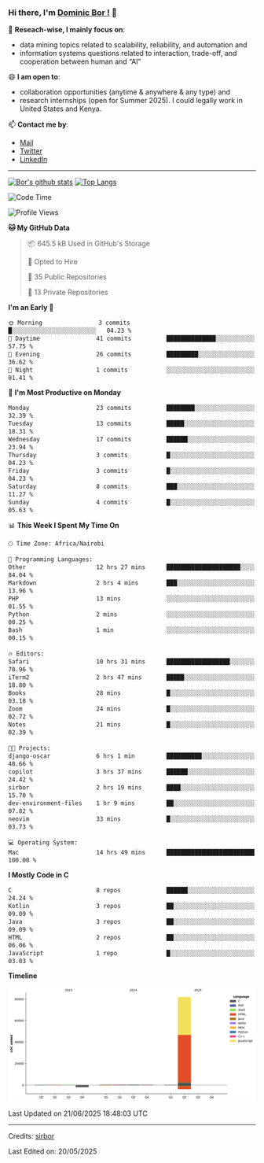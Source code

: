 ### Hi there, I'm [Dominic Bor !](https://www.dominicbor.me/) 👋

🔭 **Reseach-wise, I mainly focus on**:

- data mining topics related to scalability, reliability, and automation and
- information systems questions related to interaction, trade-off, and cooperation between human and “AI”

😄 **I am open to**:

- collaboration opportunities (anytime & anywhere & any type) and
- research internships (open for Summer 2025). I could legally work in United States and Kenya.

📫 **Contact me by**:

- [Mail](mailto:dominicbor@icloud.com)
- [Twitter](https://twitter.com/Kd_Bpr)
- [LinkedIn](https://www.linkedin.com/in/sirbor/)

---

[![Bor's github stats](https://github-readme-stats.vercel.app/api?username=sirbor&theme=material-palenight&count_private=true&hide=contribs)](https://github.com/anuraghazra/github-readme-stats)
[![Top Langs](https://github-readme-stats.vercel.app/api/top-langs/?username=sirbor&theme=material-palenight&hide=Jupyter&layout=compact)](https://github.com/anuraghazra/github-readme-stats)

<!--START_SECTION:waka-->
![Code Time](http://img.shields.io/badge/Code%20Time-886%20hrs%2029%20mins-blue)

![Profile Views](http://img.shields.io/badge/Profile%20Views-3-blue)

**🐱 My GitHub Data** 

> 📦 645.5 kB Used in GitHub's Storage 
 > 
> 💼 Opted to Hire
 > 
> 📜 35 Public Repositories 
 > 
> 🔑 13 Private Repositories 
 > 
**I'm an Early 🐤** 

```text
🌞 Morning                3 commits           █░░░░░░░░░░░░░░░░░░░░░░░░   04.23 % 
🌆 Daytime                41 commits          ██████████████░░░░░░░░░░░   57.75 % 
🌃 Evening                26 commits          █████████░░░░░░░░░░░░░░░░   36.62 % 
🌙 Night                  1 commits           ░░░░░░░░░░░░░░░░░░░░░░░░░   01.41 % 
```
📅 **I'm Most Productive on Monday** 

```text
Monday                   23 commits          ████████░░░░░░░░░░░░░░░░░   32.39 % 
Tuesday                  13 commits          █████░░░░░░░░░░░░░░░░░░░░   18.31 % 
Wednesday                17 commits          ██████░░░░░░░░░░░░░░░░░░░   23.94 % 
Thursday                 3 commits           █░░░░░░░░░░░░░░░░░░░░░░░░   04.23 % 
Friday                   3 commits           █░░░░░░░░░░░░░░░░░░░░░░░░   04.23 % 
Saturday                 8 commits           ███░░░░░░░░░░░░░░░░░░░░░░   11.27 % 
Sunday                   4 commits           █░░░░░░░░░░░░░░░░░░░░░░░░   05.63 % 
```


📊 **This Week I Spent My Time On** 

```text
🕑︎ Time Zone: Africa/Nairobi

💬 Programming Languages: 
Other                    12 hrs 27 mins      █████████████████████░░░░   84.04 % 
Markdown                 2 hrs 4 mins        ███░░░░░░░░░░░░░░░░░░░░░░   13.96 % 
PHP                      13 mins             ░░░░░░░░░░░░░░░░░░░░░░░░░   01.55 % 
Python                   2 mins              ░░░░░░░░░░░░░░░░░░░░░░░░░   00.25 % 
Bash                     1 min               ░░░░░░░░░░░░░░░░░░░░░░░░░   00.15 % 

🔥 Editors: 
Safari                   10 hrs 31 mins      ██████████████████░░░░░░░   70.96 % 
iTerm2                   2 hrs 47 mins       █████░░░░░░░░░░░░░░░░░░░░   18.80 % 
Books                    28 mins             █░░░░░░░░░░░░░░░░░░░░░░░░   03.18 % 
Zoom                     24 mins             █░░░░░░░░░░░░░░░░░░░░░░░░   02.72 % 
Notes                    21 mins             █░░░░░░░░░░░░░░░░░░░░░░░░   02.39 % 

🐱‍💻 Projects: 
django-oscar             6 hrs 1 min         ██████████░░░░░░░░░░░░░░░   40.66 % 
copilot                  3 hrs 37 mins       ██████░░░░░░░░░░░░░░░░░░░   24.42 % 
sirbor                   2 hrs 19 mins       ████░░░░░░░░░░░░░░░░░░░░░   15.70 % 
dev-environment-files    1 hr 9 mins         ██░░░░░░░░░░░░░░░░░░░░░░░   07.82 % 
neovim                   33 mins             █░░░░░░░░░░░░░░░░░░░░░░░░   03.73 % 

💻 Operating System: 
Mac                      14 hrs 49 mins      █████████████████████████   100.00 % 
```

**I Mostly Code in C** 

```text
C                        8 repos             ██████░░░░░░░░░░░░░░░░░░░   24.24 % 
Kotlin                   3 repos             ██░░░░░░░░░░░░░░░░░░░░░░░   09.09 % 
Java                     3 repos             ██░░░░░░░░░░░░░░░░░░░░░░░   09.09 % 
HTML                     2 repos             ██░░░░░░░░░░░░░░░░░░░░░░░   06.06 % 
JavaScript               1 repo              █░░░░░░░░░░░░░░░░░░░░░░░░   03.03 % 
```



**Timeline**

![Lines of Code chart](https://raw.githubusercontent.com/sirbor/sirbor/main/assets/bar_graph.png)


 Last Updated on 21/06/2025 18:48:03 UTC
<!--END_SECTION:waka-->
---

Credits: [sirbor](https://github.com/sirbor)

Last Edited on: 20/05/2025
